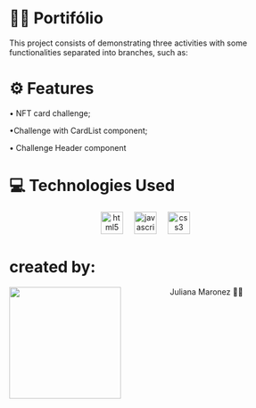 <h1 aling="center">👩‍💻 Portifólio</h1>
<p>This project consists of demonstrating three activities with some functionalities separated into branches, such as:</p>

<h1 aling="center">⚙ Features</h1>
<p>• NFT card challenge;</p>
<p>•Challenge with CardList component;</p>
<p>• Challenge Header component</p>

<h1 aling="center">💻 Technologies Used</h1>
<div align="center">
  <img src="https://cdn.simpleicons.org/html5/E34F26" height="40" alt="html5 logo"  />
  <img width="12" />
  <img src="https://cdn.jsdelivr.net/gh/devicons/devicon/icons/javascript/javascript-original.svg" height="40" alt="javascript logo"  />
  <img width="12" />
  <img src="https://cdn.simpleicons.org/css3/1572B6" height="40" alt="css3 logo"  />
  <img width="12" />
</div>

<h1 aling="center">created by:</h1>
<img align="left" height="200" src="https://github.com/user-attachments/assets/6472adf8-7c99-469a-843c-3003ede42b5c"/>
<div align="center">
 <p>Juliana Maronez 🐱‍💻</p>
</div>

